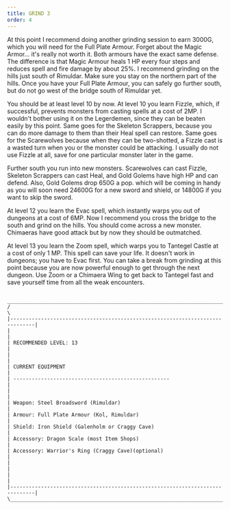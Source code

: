 ```yaml
---
title: GRIND 3
order: 4
---
```





At this point I recommend doing another grinding session to earn 3000G, which
you will need for the Full Plate Armour. Forget about the Magic Armor... it's
really not worth it. Both armours have the exact same defense. The difference is
that Magic Armour heals 1 HP every four steps and reduces spell and fire damage
by about 25%. I recommend grinding on the hills just south of Rimuldar. Make
sure you stay on the northern part of the hills. Once you have your Full Plate
Armour, you can safely go further south, but do not go west of the bridge south
of Rimuldar yet.

You should be at least level 10 by now. At level 10 you learn Fizzle, which, if
successful, prevents monsters from casting spells at a cost of 2MP. I wouldn't
bother using it on the Legerdemen, since they can be beaten easily by this
point. Same goes for the Skeleton Scrappers, because you can do more damage to
them than their Heal spell can restore. Same goes for the Scarewolves because
when they can be two-shotted, a Fizzle cast is a wasted turn when you or the
monster could be attacking. I usually do not use Fizzle at all, save for one
particular monster later in the game.

Further south you run into new monsters. Scarewolves can cast Fizzle, Skeleton
Scrappers can cast Heal, and Gold Golems have high HP and can defend. Also, Gold
Golems drop 650G a pop. which will be coming in handy as you will soon need
24600G for a new sword and shield, or 14800G if you want to skip the sword.

At level 12 you learn the Evac spell, which instantly warps you out of dungeons
at a cost of 6MP. Now I recommend you cross the bridge to the south and grind on
the hills. You should come across a new monster. Chimaeras have good attack but
by now they should be outmatched.

At level 13 you learn the Zoom spell, which warps you to Tantegel Castle at a
cost of only 1 MP. This spell can save your life. It doesn't work in dungeons;
you have to Evac first. You can take a break from grinding at this point because
you are now powerful enough to get through the next dungeon. Use Zoom or a
Chimaera Wing to get back to Tantegel fast and save yourself time from all
the weak encounters.


```
 ______________________________________________________________________________
/                                                                              \
|------------------------------------------------------------------------------|
|                                                                              |
| RECOMMENDED LEVEL: 13                                                        |
|                                                                              |
| CURRENT EQUIPMENT                                                            |
| ---------------------------------------------------                          |
|                                                                              |
| Weapon: Steel Broadsword (Rimuldar)                                          |
| Armour: Full Plate Armour (Kol, Rimuldar)                                    |
| Shield: Iron Shield (Galenholm or Craggy Cave)                               |
| Accessory: Dragon Scale (most Item Shops)                                    |
| Accessory: Warrior's Ring (Craggy Cave)(optional)                            |
|                                                                              |
|                                                                              |
|------------------------------------------------------------------------------|
\______________________________________________________________________________/
```




